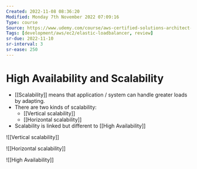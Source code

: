```yaml
---
Created: 2022-11-08 08:36:20
Modified: Monday 7th November 2022 07:09:16
Type: course
Source: https://www.udemy.com/course/aws-certified-solutions-architect-associate-saa-c01/?xref=E0Aed11STH4LPUQvCz0GJFABTmM=
Tags: [development/aws/ec2/elastic-loadbalancer, review]
sr-due: 2022-11-10
sr-interval: 3
sr-ease: 250
---
```


# High Availability and Scalability

- [[Scalability]] means that application / system can handle greater loads by adapting.
- There are two kinds of scalability:
    - [[Vertical scalability]]
    - [[Horizontal scalability]]
- Scalability is linked but different to [[High Availability]]

![[Vertical scalability]]


![[Horizontal scalability]]

![[High Availability]]
